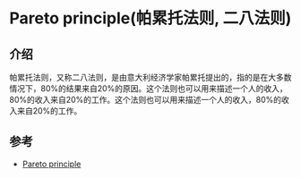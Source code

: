 # Pareto principle(帕累托法则, 二八法则)

## 介绍

帕累托法则，又称二八法则，是由意大利经济学家帕累托提出的，指的是在大多数情况下，80%的结果来自20%的原因。这个法则也可以用来描述一个人的收入，80%的收入来自20%的工作。这个法则也可以用来描述一个人的收入，80%的收入来自20%的工作。

## 参考

- [Pareto principle](https://en.wikipedia.org/wiki/Pareto_principle)